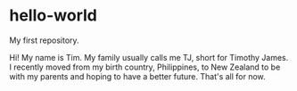 hello-world
===========

My first repository.

Hi! My name is Tim. My family usually calls me TJ, short for Timothy James. I recently moved from my birth country, Philippines, to New Zealand to be with my parents and hoping to have a better future. That's all for now.
